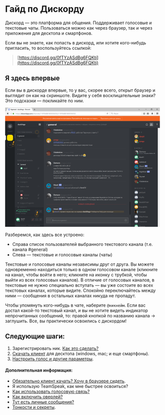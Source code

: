# Гайд по Дискорду

Дискорд — это платформа для общения. Поддерживает голосовые и текстовые чаты. Пользоваться можно как через браузер, так и через приложения для десктопа и смартфонов.

Если вы не знаете, как попасть в дискорд, или хотите кого-нибудь пригласить, то воспользуйтесь ссылкой:

> [https://discord.gg/0fTYzASdBg6FQKti](https://discord.gg/0fTYzASdBg6FQKti)

## Я здесь впервые

Если вы в дискорде впервые, то у вас, скорее всего, открыт браузер и выглядит он как на скриншоте. Видите у себя восклицательные знаки? Это подсказки — покликайте по ним. 

![](/img/window.png)

Разберемся, как здесь все устроено:

* Справа список пользователей выбранного текстового канала (т.е. канала #general)
* Слева — текстовые и голосовые каналы (чаты)

Текстовые и голосовые каналы независимы друг от друга. Вы можете одновременно находиться только в одном голосовом канале (кликните на канал, чтобы войти в него; кликните на иконку с трубкой, чтобы выйти из всех голосовых каналов). В отличие от голосовых каналов, в текстовые не нужно специально вступать — вы уже состоите во всех текстовых каналах, которые видите. Спокойно переключайтесь между ними — сообщения в остальных каналах никуда не пропадут.

Чтобы упомянуть кого-нибудь в чате, наберите `@никнейм`. Если вас достал какой-то текстовый канал, и вы не хотите видеть индикатор непрочитанных сообщений, то: правой кнопкой по названию канала → заглушить. Все, вы практически освоились с дискордом!

## Следующие шаги:

1. Зарегистрировать ник. [Как это сделать?](/main/registratsiya_nika.md)
2. <a href="https://discordapp.com/download" target="_blank">Скачать клиент</a> для десктопа (windows, mac; и еще смартфоны).
3. [Настроить голос и другие параметры](/main/settings.md). 

#### Дополнительная информация:

* [Обязательно клиент качать? Хочу в браузере сидеть](/dop/browser.md).
* Я использую TeamSpeak, как мне быстрее освоиться?
* [Как использовать голосовую связь?](/dop/voice.md)
* [Как включить оверлей?](/dop/overlay.md)
* [Тут есть личные сообщения?](/dop/dm.md)
* [Тонкости и секреты](/dop/tips.md).
